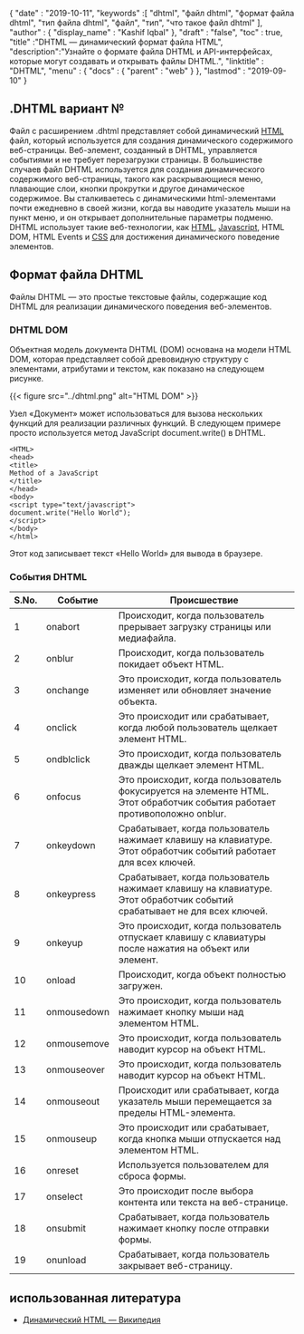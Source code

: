 {
  "date" : "2019-10-11",
  "keywords" :[ "dhtml", "файл dhtml", "формат файла dhtml", "тип файла dhtml", "файл", "тип", "что такое файл dhtml" ],
  "author" : {
    "display_name" : "Kashif Iqbal"
},
  "draft" : "false",
  "toc" : true,
  "title" :"DHTML — динамический формат файла HTML",
  "description":"Узнайте о формате файла DHTML и API-интерфейсах, которые могут создавать и открывать файлы DHTML.",
  "linktitle" : "DHTML",
  "menu" : {
    "docs" : {
      "parent" : "web"
}
},
  "lastmod" : "2019-09-10"
}

## .DHTML вариант №

Файл с расширением .dhtml представляет собой динамический [HTML](/ru/web/html/) файл, который используется для создания динамического содержимого веб-страницы. Веб-элемент, созданный в DHTML, управляется событиями и не требует перезагрузки страницы. В большинстве случаев файл DHTML используется для создания динамического содержимого веб-страницы, такого как раскрывающиеся меню, плавающие слои, кнопки прокрутки и другое динамическое содержимое. Вы сталкиваетесь с динамическими html-элементами почти ежедневно в своей жизни, когда вы наводите указатель мыши на пункт меню, и он открывает дополнительные параметры подменю. DHTML использует такие веб-технологии, как [HTML](/ru/web/html/), [Javascript](/ru/web/js/), HTML DOM, HTML Events и [CSS](/ru/web/css/) для достижения динамического поведение элементов.

## Формат файла DHTML

Файлы DHTML — это простые текстовые файлы, содержащие код DHTML для реализации динамического поведения веб-элементов.


### DHTML DOM

Объектная модель документа DHTML (DOM) основана на модели HTML DOM, которая представляет собой древовидную структуру с элементами, атрибутами и текстом, как показано на следующем рисунке.

{{< figure src="../dhtml.png" alt="HTML DOM" >}}

Узел «Документ» может использоваться для вызова нескольких функций для реализации различных функций. В следующем примере просто используется метод JavaScript document.write() в DHTML.

```
<HTML>  
<head>  
<title>  
Method of a JavaScript  
</title>  
</head>  
<body>  
<script type="text/javascript">  
document.write("Hello World");  
</script>  
</body>  
</html>  
```

Этот код записывает текст «Hello World» для вывода в браузере.

### События DHTML

|S.No.|Событие|Происшествие|
---|---|---|
|1|onabort|Происходит, когда пользователь прерывает загрузку страницы или медиафайла.|
|2|onblur|Происходит, когда пользователь покидает объект HTML.|
|3|onchange|Это происходит, когда пользователь изменяет или обновляет значение объекта.|
|4|onclick|Это происходит или срабатывает, когда любой пользователь щелкает элемент HTML.|
|5|ondblclick|Это происходит, когда пользователь дважды щелкает элемент HTML.|
|6|onfocus|Это происходит, когда пользователь фокусируется на элементе HTML. Этот обработчик события работает противоположно onblur.|
|7|onkeydown|Срабатывает, когда пользователь нажимает клавишу на клавиатуре. Этот обработчик событий работает для всех ключей.|
|8|onkeypress|Срабатывает, когда пользователь нажимает клавишу на клавиатуре. Этот обработчик событий срабатывает не для всех ключей.|
|9|onkeyup|Это происходит, когда пользователь отпускает клавишу с клавиатуры после нажатия на объект или элемент.|
|10|onload|Происходит, когда объект полностью загружен.|
|11|onmousedown|Это происходит, когда пользователь нажимает кнопку мыши над элементом HTML.|
|12|onmousemove|Это происходит, когда пользователь наводит курсор на объект HTML.|
|13|onmouseover|Это происходит, когда пользователь наводит курсор на объект HTML.|
|14|onmouseout|Происходит или срабатывает, когда указатель мыши перемещается за пределы HTML-элемента.|
|15|onmouseup|Это происходит или срабатывает, когда кнопка мыши отпускается над элементом HTML.|
|16|onreset|Используется пользователем для сброса формы.|
|17|onselect|Это происходит после выбора контента или текста на веб-странице.|
|18|onsubmit|Срабатывает, когда пользователь нажимает кнопку после отправки формы.|
|19|onunload|Срабатывает, когда пользователь закрывает веб-страницу.|

## использованная литература

* [Динамический HTML — Википедия](https://en.wikipedia.org/wiki/Dynamic_HTML)

